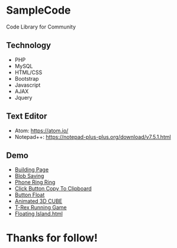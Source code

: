 # SampleCode
Code Library for Community

## Technology
* PHP
* MySQL
* HTML/CSS
* Bootstrap
* Javascript
* AJAX
* Jquery

## Text Editor
* Atom: https://atom.io/
* Notepad++: https://notepad-plus-plus.org/download/v7.5.1.html

## Demo
- [Building Page](CodeViewBuildingForWebsiteBuilding.html)
- [Blob Saving](blob-saving.js)
- [Phone Ring Ring](PhoneRingRing.html)
- [Click Button Copy To Clipboard](ClickButtonCopyToClipboard.html)
- [Button Float](ButtonFloatHTML.html)
- [Animated 3D CUBE](Animated-3D-CUBE.html)
- [T-Rex Running Game](T-RexRunning)
- [Floating Island.html](FloatingIsland)

# Thanks for follow!
